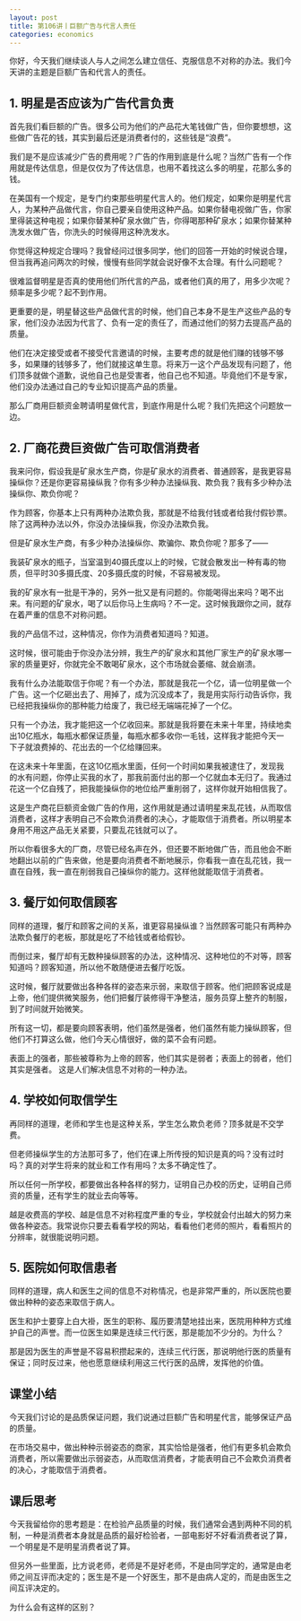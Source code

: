 ```yaml
---
layout: post
title: 第106讲丨巨额广告与代言人责任
categories: economics
---
```


你好，今天我们继续谈人与人之间怎么建立信任、克服信息不对称的办法。我们今天讲的主题是巨额广告和代言人的责任。

## 1. 明星是否应该为广告代言负责

首先我们看巨额的广告。很多公司为他们的产品花大笔钱做广告，但你要想想，这些做广告花的钱，其实到最后还是消费者付的，这些钱是“浪费”。

我们是不是应该减少广告的费用呢？广告的作用到底是什么呢？当然广告有一个作用就是传达信息，但是仅仅为了传达信息，也用不着找这么多的明星，花那么多的钱。

在美国有一个规定，是专门约束那些明星代言人的。他们规定，如果你是明星代言人，为某种产品做代言，你自己要亲自使用这种产品。如果你替电视做广告，你家里得装这种电视；如果你替某种矿泉水做广告，你得喝那种矿泉水；如果你替某种洗发水做广告，你洗头的时候得用这种洗发水。

你觉得这种规定合理吗？我曾经问过很多同学，他们的回答一开始的时候说合理，但当我再追问两次的时候，慢慢有些同学就会说好像不太合理。有什么问题呢？

很难监督明星是否真的使用他们所代言的产品，或者他们真的用了，用多少次呢？频率是多少呢？起不到作用。

更重要的是，明星替这些产品做代言的时候，他们自己本身不是生产这些产品的专家，他们没办法因为代言了、负有一定的责任了，而通过他们的努力去提高产品的质量。

他们在决定接受或者不接受代言邀请的时候，主要考虑的就是他们赚的钱够不够多，如果赚的钱够多了，他们就接这单生意。将来万一这个产品发现有问题了，他们顶多就做个道歉，说他自己也是受害者，他自己也不知道。毕竟他们不是专家，他们没办法通过自己的专业知识提高产品的质量。

那么厂商用巨额资金聘请明星做代言，到底作用是什么呢？我们先把这个问题放一边。

## 2. 厂商花费巨资做广告可取信消费者

我来问你，假设我是矿泉水生产商，你是矿泉水的消费者、普通顾客，是我更容易操纵你？还是你更容易操纵我？你有多少种办法操纵我、欺负我？我有多少种办法操纵你、欺负你呢？

作为顾客，你基本上只有两种办法欺负我，那就是不给我付钱或者给我付假钞票。除了这两种办法以外，你没办法操纵我，你没办法欺负我。

但是矿泉水生产商，有多少种办法操纵你、欺骗你、欺负你呢？那多了——

我装矿泉水的瓶子，当室温到40摄氏度以上的时候，它就会散发出一种有毒的物质，但平时30多摄氏度、20多摄氏度的时候，不容易被发现。

我的矿泉水有一批是干净的，另外一批又是有问题的。你能喝得出来吗？喝不出来。有问题的矿泉水，喝了以后你马上生病吗？不一定。这时候我跟你之间，就存在着严重的信息不对称问题。

我的产品信不过，这种情况，你作为消费者知道吗？知道。

这时候，很可能由于你没办法分辨，我生产的矿泉水和其他厂家生产的矿泉水哪一家的质量更好，你就完全不敢喝矿泉水，这个市场就会萎缩、就会崩溃。

我有什么办法能取信于你呢？有一个办法，那就是我花一个亿，请一位明星做一个广告。这一个亿砸出去了、用掉了，成为沉没成本了，我是用实际行动告诉你，我已经把我操纵你的那种能力给废了，我已经无端端花掉了一个亿。

只有一个办法，我才能把这一个亿收回来。那就是我将要在未来十年里，持续地卖出10亿瓶水，每瓶水都保证质量，每瓶水都多收你一毛钱，这样我才能把今天一下子就浪费掉的、花出去的一个亿给赚回来。

在这未来十年里面，在这10亿瓶水里面，任何一个时间如果我被逮住了，发现我的水有问题，你停止买我的水了，那我前面付出的那一个亿就血本无归了。我通过花这一个亿自残了，把我能操纵你的地位给严重削弱了，这样你就开始相信我了。

这是生产商花巨额资金做广告的作用，这作用就是通过请明星来乱花钱，从而取信消费者，这样才表明自己不会欺负消费者的决心，才能取信于消费者。所以明星本身用不用这产品无关紧要，只要乱花钱就可以了。

所以你看很多大的厂商，尽管已经名声在外，但还要不断地做广告，而且他会不断地翻出以前的广告来做，他是要向消费者不断地展示，你看我一直在乱花钱，我一直在自残，我一直在削弱我自己操纵你的能力。这样他就能取信于消费者。

## 3. 餐厅如何取信顾客

同样的道理，餐厅和顾客之间的关系，谁更容易操纵谁？当然顾客可能只有两种办法欺负餐厅的老板，那就是吃了不给钱或者给假钞。

而倒过来，餐厅却有无数种操纵顾客的办法，这种情况、这种地位的不对等，顾客知道吗？顾客知道，所以他不敢随便进去餐厅吃饭。

这时候，餐厅就要做出各种各样的姿态来示弱，来取信于顾客。他们把顾客说成是上帝，他们提供微笑服务，他们把餐厅装修得干净整洁，服务员穿上整齐的制服，到了时间就开始微笑。

所有这一切，都是要向顾客表明，他们虽然是强者，他们虽然有能力操纵顾客，但他们不打算这么做，他们今天心情很好，做的菜不会有问题。

表面上的强者，那些被尊称为上帝的顾客，他们其实是弱者；表面上的弱者，他们其实是强者。 这是人们解决信息不对称的一种办法。

## 4. 学校如何取信学生

再同样的道理，老师和学生也是这种关系，学生怎么欺负老师？顶多就是不交学费。

但老师操纵学生的方法那可多了，他们在课上所传授的知识是真的吗？没有过时吗？真的对学生将来的就业和工作有用吗？太多不确定性了。

所以任何一所学校，都要做出各种各样的努力，证明自己办校的历史，证明自己师资的质量，还有学生的就业去向等等。

越是收费高的学校、越是信息不对称程度严重的专业，学校就会付出越大的努力来做各种姿态。我常说你只要去看看学校的网站，看看他们老师的照片，看看照片的分辨率，就很能说明问题。

## 5. 医院如何取信患者

同样的道理，病人和医生之间的信息不对称情况，也是非常严重的，所以医院也要做出种种的姿态来取信于病人。

医生和护士要穿上白大褂，医生的职称、履历要清楚地挂出来，医院用种种方式维护自己的声誉。而一位医生如果是连续三代行医，那是能加不少分的。为什么？

那是因为医生的声誉是不容易积攒起来的，连续三代行医，那说明他行医的质量有保证；同时反过来，他也愿意继续利用这三代行医的品牌，发挥他的价值。

## 课堂小结

今天我们讨论的是品质保证问题，我们说通过巨额广告和明星代言，能够保证产品的质量。

在市场交易中，做出种种示弱姿态的商家，其实恰恰是强者，他们有更多机会欺负消费者，所以需要做出示弱姿态，从而取信消费者，才能表明自己不会欺负消费者的决心，才能取信于消费者。

## 课后思考

今天我留给你的思考题是：在检验产品质量的时候，我们通常会遇到两种不同的机制，一种是消费者本身就是品质的最好检验者，一部电影好不好看消费者说了算，一个明星是不是明星消费者说了算。

但另外一些里面，比方说老师，老师是不是好老师，不是由同学定的，通常是由老师之间互评而决定的；医生是不是一个好医生，那不是由病人定的，而是由医生之间互评决定的。

为什么会有这样的区别？

